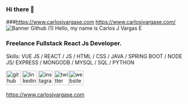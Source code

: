 ### Hi there 👋
###https://www.carlosjvargase.com
https://www.carlosjvargase.com/ ![Banner Github (1)](https://user-images.githubusercontent.com/104727028/235956822-a46e7d53-9397-45ce-93e0-b7c8655f3574.png)
 Hello, my name is Carlos J Vargas E
### Freelance Fullstack React Js Developer.

Skills: VUE JS / REACT / JS / HTML / CSS / JAVA / SPRING BOOT / NODE JS/ EXPRESS / MONGODB / MYSQL / SQL / PYTHON

[<img src='https://cdn.jsdelivr.net/npm/simple-icons@3.0.1/icons/github.svg' alt='github' height='40'>](https://github.com/carlosjvargase)  [<img src='https://cdn.jsdelivr.net/npm/simple-icons@3.0.1/icons/linkedin.svg' alt='linkedin' height='40'>](https://www.linkedin.com/in/carlosjvargaseprojectengineer//)  [<img src='https://cdn.jsdelivr.net/npm/simple-icons@3.0.1/icons/instagram.svg' alt='instagram' height='40'>](https://www.instagram.com/carlosjvargase/)  [<img src='https://cdn.jsdelivr.net/npm/simple-icons@3.0.1/icons/twitter.svg' alt='twitter' height='40'>](https://twitter.com/carlosjvargase)[<img src='https://cdn.jsdelivr.net/npm/simple-icons@3.0.1/icons/icloud.svg' alt='website' height='40'>](https://www.carlosjvargase.com)  






<!--
**carlosjvargase/carlosjvargase** is a ✨ _special_ ✨ repository because its `README.md` (this file) appears on your GitHub profile.

Here are some ideas to get you started:

- 🔭 I’m currently working on ...
- 🌱 I’m currently learning ...
- 👯 I’m looking to collaborate on ...
- 🤔 I’m looking for help with ...
- 💬 Ask me about ...
- 📫 How to reach me: ...
- 😄 Pronouns: ...
- ⚡ Fun fact: ...
-->
https://www.carlosjvargase.com

